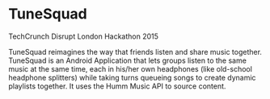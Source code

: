 # TuneSquad
TechCrunch Disrupt London Hackathon 2015

TuneSquad reimagines the way that friends listen and share music together. TuneSquad is an Android Application that lets groups listen to the same music at the same time, each in his/her own headphones (like old-school headphone splitters) while taking turns queueing songs to create dynamic playlists together. It uses the Humm Music API to source content.
